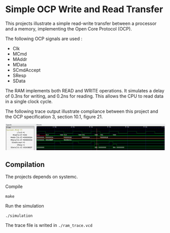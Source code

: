 # Simple OCP Write and Read Transfer

This projects illustrate a simple read-write transfer between a processor and
a memory, implementing the Open Core Protocol (OCP).

The following OCP signals are used :

  - Clk
  - MCmd
  - MAddr
  - MData
  - SCmdAccept
  - SResp
  - SData

The RAM implements both READ and WRITE operations. It simulates a
delay of 0.3ns for writing, and 0.2ns for reading. This allows the CPU
to read data in a single clock cycle.

The following trace output illustrate compliance between this project
and the OCP specification 3, section 10.1, figure 21.

![Sample trace output](./trace.png)


## Compilation

The projects depends on systemc.

Compile

    make

Run the simulation

    ./simulation

The trace file is writed in ``./ram_trace.vcd``
